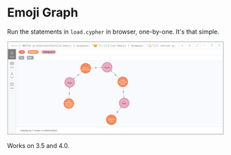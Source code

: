 # Emoji Graph

Run the statements in `load.cypher` in browser, one-by-one.   It's that simple.

![Emojigraph](screenshot.png)

Works on 3.5 and 4.0.

